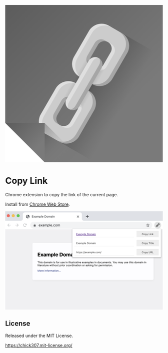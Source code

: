![Copy Link](https://github.com/chick307/copy-link/blob/main/images/icon-512.png)

# Copy Link

Chrome extension to copy the link of the current page.

Install from [Chrome Web Store](https://chrome.google.com/webstore/detail/copy-link/odhbmnlhdmbcacdoopohcddanplmmljd).

![Screenshot](https://github.com/chick307/copy-link/blob/main/images/screenshot-1.png)

## License

Released under the MIT License.

https://chick307.mit-license.org/
